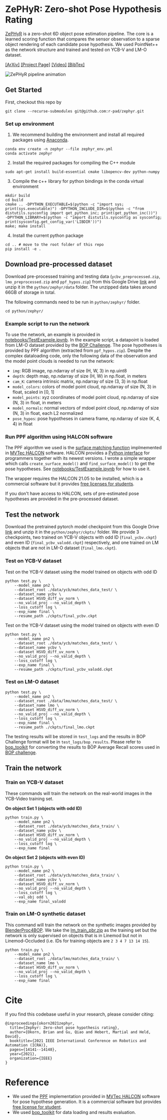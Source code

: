 # ZePHyR: Zero-shot Pose Hypothesis Rating

[ZePHyR](https://bokorn.github.io/zephyr/) is a zero-shot 6D object pose estimation pipeline. The core is a learned scoring function that compares the sensor observation to a sparse object rendering of each candidate pose hypothesis. We used PointNet++ as the network structure and trained and tested on YCB-V and LM-O dataset. 

[[ArXiv]](https://arxiv.org/abs/2104.13526) [[Project Page]](https://bokorn.github.io/zephyr/) [[Video]](https://www.youtube.com/watch?v=41bxU7U2VZ4) [[BibTex]](https://github.com/r-pad/zephyr#cite)

![ZePHyR pipeline animation](images/ZePHyR_Text_Small.gif)


## Get Started

First, checkout this repo by
```
git clone --recurse-submodules git@github.com:r-pad/zephyr.git
```

### Set up environment

1. We recommend building the environment and install all required packages using [Anaconda](https://www.anaconda.com/products/individual). 
```
conda env create -n zephyr --file zephyr_env.yml
conda activate zephyr
```

2. Install the required packages for compiling the C++ module

```
sudo apt-get install build-essential cmake libopencv-dev python-numpy
```

3. Compile the c++ library for python bindings in the conda virtual environment
```
mkdir build
cd build
cmake .. -DPYTHON_EXECUTABLE=$(python -c "import sys; print(sys.executable)") -DPYTHON_INCLUDE_DIR=$(python -c "from distutils.sysconfig import get_python_inc; print(get_python_inc())")  -DPYTHON_LIBRARY=$(python -c "import distutils.sysconfig as sysconfig; print(sysconfig.get_config_var('LIBDIR'))")
make; make install
```

4. Install the current python package
```
cd .. # move to the root folder of this repo
pip install -e .
```

## Download pre-processed dataset

Download pre-processed training and testing data (`ycbv_preprocessed.zip`, `lmo_preprocessed.zip` and `ppf_hypos.zip`) from this Google Drive [link](https://drive.google.com/drive/folders/1Fq-24RAnn0uWAEVauwMZgpqtWYkZCqQI?usp=sharing) and unzip it in the `python/zephyr/data` folder. The unzipped data takes around 66GB of storage in total. 

The following commands need to be run in `python/zephyr/` folder. 
```
cd python/zephyr/
```

### Example script to run the network

To use the network, an example is provided in [notebooks/TestExample.ipynb](https://github.com/r-pad/zephyr/blob/main/notebooks/TestExample.ipynb). In the example script, a datapoint is loaded from LM-O dataset provided by the [BOP Challenge](https://bop.felk.cvut.cz/datasets/). The pose hypotheses is provided by PPF algorithm (extracted from `ppf_hypos.zip`). Despite the complex dataloading code, only the following data of the observation and the model point clouds is needed to run the network: 
* `img`: RGB image, np.ndarray of size (H, W, 3) in np.uint8
* `depth`: depth map, np.ndarray of size (H, W) in np.float, in meters
* `cam_K`: camera intrinsic matrix, np.ndarray of size (3, 3) in np.float
* `model_colors`: colors of model point cloud, np.ndarray of size (N, 3) in float, scaled in [0, 1]
* `model_points`: xyz coordinates of model point cloud, np.ndarray of size (N, 3) in float, in meters
* `model_normals`: normal vectors of mdoel point cloud, np.ndarray of size (N, 3) in float, each L2 normalized
* `pose_hypos`: pose hypotheses in camera frame, np.ndarray of size (K, 4, 4) in float

### Run PPF algorithm using HALCON software

The PPF algorithm we used is the [surface matching function](https://www.mvtec.com/doc/halcon/13/en/find_surface_model.html) implmemented in [MVTec HALCON](https://www.mvtec.com/products/halcon/?pk_campaign=EN-Halcon&pk_medium=cpc&pk_kwd=) software. HALCON provides a [Python interface](https://pypi.org/project/mvtec-halcon/) for programmers together with its newest versions. I wrote a simple wrapper which calls `create_surface_model()` and `find_surface_model()` to get the pose hypotheses. See [notebooks/TestExample.ipynb](https://github.com/r-pad/zephyr/blob/main/notebooks/TestExample.ipynb) for how to use it. 

The wrapper requires the HALCON 21.05 to be installed, which is a commercial software but it provides [free licenses for students](https://www.mvtec.com/company/mvtec-on-campus/licenses/student). 

If you don't have access to HALCON, sets of pre-estimated pose hypotheses are provided in the pre-processed dataset. 

## Test the network

Download the pretrained pytorch model checkpoint from this Google Drive [link](https://drive.google.com/file/d/1cBLzDq71peadG5zkJsdQXpJ45coF5HEW/view?usp=sharing) and unzip it in the `python/zephyr/ckpts/` folder.  We provide 3 checkpoints, two trained on YCB-V objects with odd ID (`final_ycbv.ckpt`) and even ID (`final_ycbv_valodd.ckpt`) respectively, and one trained on LM objects that are not in LM-O dataset (`final_lmo.ckpt`). 

### Test on YCB-V dataset

Test on the YCB-V dataset using the model trained on objects with odd ID
```
python test.py \
    --model_name pn2 \
    --dataset_root ./data/ycb/matches_data_test/ \
    --dataset_name ycbv \
    --dataset HSVD_diff_uv_norm \
    --no_valid_proj --no_valid_depth \
    --loss_cutoff log \
    --exp_name final \
    --resume_path ./ckpts/final_ycbv.ckpt
```
Test on the YCB-V dataset using the model trained on objects with even ID
```
python test.py \
    --model_name pn2 \
    --dataset_root ./data/ycb/matches_data_test/ \
    --dataset_name ycbv \
    --dataset HSVD_diff_uv_norm \
    --no_valid_proj --no_valid_depth \
    --loss_cutoff log \
    --exp_name final \
    --resume_path ./ckpts/final_ycbv_valodd.ckpt
```

### Test on LM-O dataset

```
python test.py \
    --model_name pn2 \
    --dataset_root ./data/lmo/matches_data_test/ \
    --dataset_name lmo \
    --dataset HSVD_diff_uv_norm \
    --no_valid_proj --no_valid_depth \
    --loss_cutoff log \
    --exp_name final \
    --resume_path ./ckpts/final_lmo.ckpt
```

The testing results will be stored in `test_logs` and the results in BOP Challenge format will be in `test_logs/bop_results`. Please refer to [bop_toolkit](https://github.com/thodan/bop_toolkit) for converting the results to BOP Average Recall scores used in [BOP challenge](https://bop.felk.cvut.cz/home/). 

## Train the network

### Train on YCB-V dataset

These commands will train the network on the real-world images in the YCB-Video training set. 

**On object Set 1 (objects with odd ID)**
```
python train.py \
    --model_name pn2 \
    --dataset_root ./data/ycb/matches_data_train/ \
    --dataset_name ycbv \
    --dataset HSVD_diff_uv_norm \
    --no_valid_proj --no_valid_depth \
    --loss_cutoff log \
    --exp_name final
```

**On object Set 2 (objects with even ID)**
```
python train.py \
    --model_name pn2 \
    --dataset_root ./data/ycb/matches_data_train/ \
    --dataset_name ycbv \
    --dataset HSVD_diff_uv_norm \
    --no_valid_proj --no_valid_depth \
    --loss_cutoff log \
    --val_obj odd \
    --exp_name final_valodd
```

### Train on LM-O synthetic dataset

This command will train the network on the synthetic images provided by [BlenderProc4BOP](https://github.com/DLR-RM/BlenderProc/blob/main/README_BlenderProc4BOP.md). We take the [lm_train_pbr.zip](http://ptak.felk.cvut.cz/6DB/public/bop_datasets/lm_train_pbr.zip) as the training set but the network is only supervised on objects that is in Linemod but not in Linemod-Occluded (i.e. IDs for training objects are `2 3 4 7 13 14 15`). 

```
python train.py \
    --model_name pn2 \
    --dataset_root ./data/lmo/matches_data_train/ \
    --dataset_name lmo \
    --dataset HSVD_diff_uv_norm \
    --no_valid_proj --no_valid_depth \
    --loss_cutoff log \
    --exp_name final
```

# Cite

If you find this codebase useful in your research, please consider citing:
```
@inproceedings{okorn2021zephyr,
  title={Zephyr: Zero-shot pose hypothesis rating},
  author={Okorn, Brian and Gu, Qiao and Hebert, Martial and Held, David},
  booktitle={2021 IEEE International Conference on Robotics and Automation (ICRA)},
  pages={14141--14148},
  year={2021},
  organization={IEEE}
}
```

# Reference

* We used the [PPF](http://campar.in.tum.de/pub/drost2010CVPR/drost2010CVPR.pdf) implementation provided in [MVTec HALCON](https://www.mvtec.com/products/halcon) software for pose hypothese generation. It is a commercial software but provides [free license for student](https://www.mvtec.com/company/mvtec-on-campus/licenses/student). 
* We used [bop_toolkit](https://github.com/thodan/bop_toolkit) for data loading and results evaluation. 
